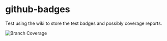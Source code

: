 # github-badges
Test using the wiki to store the test badges and possibly coverage reports.

![Branch Coverage](https://raw.githubusercontent.com/wiki/chris-heathwood-uoy/github-badges/branches.svg)